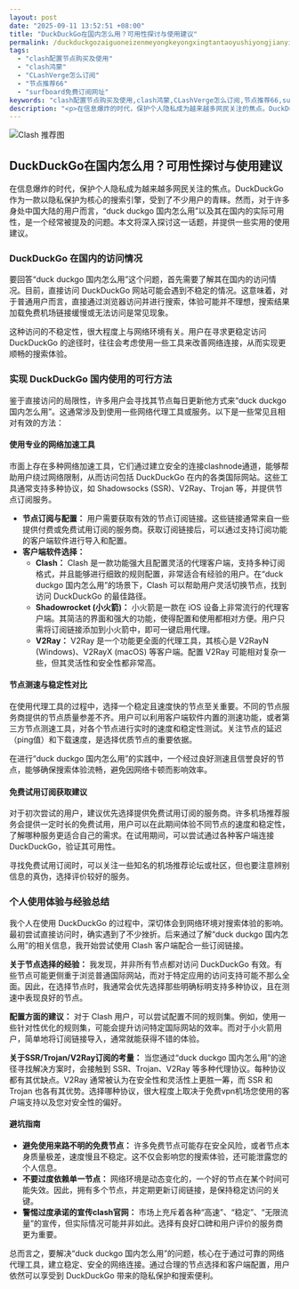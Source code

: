 ```yaml
---
layout: post
date: "2025-09-11 13:52:51 +08:00"
title: "DuckDuckGo在国内怎么用？可用性探讨与使用建议"
permalink: /duckduckgozaiguoneizenmeyongkeyongxingtantaoyushiyongjianyi/
tags:
  - "clash配置节点购买及使用"
  - "clash鸿蒙"
  - "CLashVerge怎么订阅"
  - "节点推荐66"
  - "surfboard免费订阅网址"
keywords: "clash配置节点购买及使用,clash鸿蒙,CLashVerge怎么订阅,节点推荐66,surfboard免费订阅网址"
description: "<p>在信息爆炸的时代，保护个人隐私成为越来越多网民关注的焦点。DuckDuckGo 作为一款以隐私保护为核心的搜索引擎，受到了不少用户的青睐。然而，对于许多身处中国大陆的用户而言，“duck duckgo 国内怎么用”以及其在国内的实际可用性，是一个经常被提及的问题。本文将深入探讨这一话题，并提供一些实用的使用建议。</p>"
---
```


![Clash 推荐图](https://clashjd.github.io/assets/img/clash订阅节点购买.png)

## DuckDuckGo在国内怎么用？可用性探讨与使用建议

<p>在信息爆炸的时代，保护个人隐私成为越来越多网民关注的焦点。DuckDuckGo 作为一款以隐私保护为核心的搜索引擎，受到了不少用户的青睐。然而，对于许多身处中国大陆的用户而言，“duck duckgo 国内怎么用”以及其在国内的实际可用性，是一个经常被提及的问题。本文将深入探讨这一话题，并提供一些实用的使用建议。</p>
<h3>DuckDuckGo 在国内的访问情况</h3>
<p>要回答“duck duckgo 国内怎么用”这个问题，首先需要了解其在国内的访问情况。目前，直接访问 DuckDuckGo 网站可能会遇到不稳定的情况。这意味着，对于普通用户而言，直接通过浏览器访问并进行搜索，体验可能并不理想，搜索结果加载免费机场链接缓慢或无法访问是常见现象。</p>
<p>这种访问的不稳定性，很大程度上与网络环境有关。用户在寻求更稳定访问 DuckDuckGo 的途径时，往往会考虑使用一些工具来改善网络连接，从而实现更顺畅的搜索体验。</p>
<h3>实现 DuckDuckGo 国内使用的可行方法</h3>
<p>鉴于直接访问的局限性，许多用户会寻找其节点每日更新他方式来“duck duckgo 国内怎么用”。这通常涉及到使用一些网络代理工具或服务。以下是一些常见且相对有效的方法：</p>
<h4>使用专业的网络加速工具</h4>
<p>市面上存在多种网络加速工具，它们通过建立安全的连接clashnode通道，能够帮助用户绕过网络限制，从而访问包括 DuckDuckGo 在内的各类国际网站。这些工具通常支持多种协议，如 Shadowsocks (SSR)、V2Ray、Trojan 等，并提供节点订阅服务。</p>
<ul>
<li><strong>节点订阅与配置：</strong> 用户需要获取有效的节点订阅链接。这些链接通常来自一些提供付费或免费试用订阅的服务商。获取订阅链接后，可以通过支持订阅功能的客户端软件进行导入和配置。</li>
<li><strong>客户端软件选择：</strong>
<ul>
<li><strong>Clash：</strong> Clash 是一款功能强大且配置灵活的代理客户端，支持多种订阅格式，并且能够进行细致的规则配置，非常适合有经验的用户。在“duck duckgo 国内怎么用”的场景下，Clash 可以帮助用户灵活切换节点，找到访问 DuckDuckGo 的最佳路径。</li>
<li><strong>Shadowrocket (小火箭)：</strong> 小火箭是一款在 iOS 设备上非常流行的代理客户端。其简洁的界面和强大的功能，使得配置和使用都相对方便。用户只需将订阅链接添加到小火箭中，即可一键启用代理。</li>
<li><strong>V2Ray：</strong> V2Ray 是一个功能更全面的代理工具，其核心是 V2RayN (Windows)、V2RayX (macOS) 等客户端。配置 V2Ray 可能相对复杂一些，但其灵活性和安全性都非常高。</li>
</ul>
</li>
</ul>
<h4>节点测速与稳定性对比</h4>
<p>在使用代理工具的过程中，选择一个稳定且速度快的节点至关重要。不同的节点服务商提供的节点质量参差不齐。用户可以利用客户端软件内置的测速功能，或者第三方节点测速工具，对各个节点进行实时的速度和稳定性测试。关注节点的延迟（ping值）和下载速度，是选择优质节点的重要依据。</p>
<p>在进行“duck duckgo 国内怎么用”的实践中，一个经过良好测速且信誉良好的节点，能够确保搜索体验流畅，避免因网络卡顿而影响效率。</p>
<h4>免费试用订阅获取建议</h4>
<p>对于初次尝试的用户，建议优先选择提供免费试用订阅的服务商。许多机场推荐服务会提供一定时长的免费试用，用户可以在此期间体验不同节点的速度和稳定性，了解哪种服务更适合自己的需求。在试用期间，可以尝试通过各种客户端连接 DuckDuckGo，验证其可用性。</p>
<p>寻找免费试用订阅时，可以关注一些知名的机场推荐论坛或社区，但也要注意辨别信息的真伪，选择评价较好的服务。</p>
<h3>个人使用体验与经验总结</h3>
<p>我个人在使用 DuckDuckGo 的过程中，深切体会到网络环境对搜索体验的影响。最初尝试直接访问时，确实遇到了不少挫折。后来通过了解“duck duckgo 国内怎么用”的相关信息，我开始尝试使用 Clash 客户端配合一些订阅链接。</p>
<p><strong>关于节点选择的经验：</strong> 我发现，并非所有节点都对访问 DuckDuckGo 有效。有些节点可能更侧重于浏览普通国际网站，而对于特定应用的访问支持可能不那么全面。因此，在选择节点时，我通常会优先选择那些明确标明支持多种协议，且在测速中表现良好的节点。</p>
<p><strong>配置方面的建议：</strong> 对于 Clash 用户，可以尝试配置不同的规则集。例如，使用一些针对性优化的规则集，可能会提升访问特定国际网站的效率。而对于小火箭用户，简单地将订阅链接导入，通常就能获得不错的体验。</p>
<p><strong>关于SSR/Trojan/V2Ray订阅的考量：</strong> 当您通过“duck duckgo 国内怎么用”的途径寻找解决方案时，会接触到 SSR、Trojan、V2Ray 等多种代理协议。每种协议都有其优缺点。V2Ray 通常被认为在安全性和灵活性上更胜一筹，而 SSR 和 Trojan 也各有其优势。选择哪种协议，很大程度上取决于免费vpn机场您使用的客户端支持以及您对安全性的偏好。</p>
<h4>避坑指南</h4>
<ul>
<li><strong>避免使用来路不明的免费节点：</strong> 许多免费节点可能存在安全风险，或者节点本身质量极差，速度慢且不稳定。这不仅会影响您的搜索体验，还可能泄露您的个人信息。</li>
<li><strong>不要过度依赖单一节点：</strong> 网络环境是动态变化的，一个好的节点在某个时间可能失效。因此，拥有多个节点，并定期更新订阅链接，是保持稳定访问的关键。</li>
<li><strong>警惕过度承诺的宣传clash官网：</strong> 市场上充斥着各种“高速”、“稳定”、“无限流量”的宣传，但实际情况可能并非如此。选择有良好口碑和用户评价的服务商更为重要。</li>
</ul>
<p>总而言之，要解决“duck duckgo 国内怎么用”的问题，核心在于通过可靠的网络代理工具，建立稳定、安全的网络连接。通过合理的节点选择和客户端配置，用户依然可以享受到 DuckDuckGo 带来的隐私保护和搜索便利。</p>